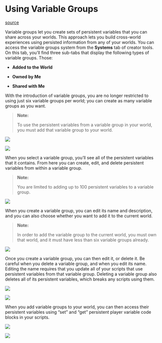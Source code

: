 # Using Variable Groups

[source](https://developers.meta.com/horizon-worlds/learn/documentation/desktop-editor/quests-leaderboards-and-variable-groups/variable-groups/using-variable-groups)

Variable groups let you create sets of persistent variables that you can share across your worlds. This approach lets you build cross-world experiences using persisted information from any of your worlds. You can access the variable groups system from the **Systems** tab of creator tools. On this tab, you’ll find three sub-tabs that display the following types of variable groups. Those:

*   **Added to the World**

*   **Owned by Me**

*   **Shared with Me**

With the introduction of variable groups, you are no longer restricted to using just six variable groups per world; you can create as many variable groups as you want.

> **Note:**
> 
>  To use the persistent variables from a variable group in your world, you must add that variable group to your world.

![](https://scontent.flba1-1.fna.fbcdn.net/v/t39.2365-6/452554253_512536417950981_1692974654504870135_n.png?_nc_cat=105&ccb=1-7&_nc_sid=e280be&_nc_ohc=0EULEnOOsnkQ7kNvwGwS_FP&_nc_oc=AdnP5kygdAXecmQiztanZvn1w1UB7fNgIKoB4xb5Ku9rjZgo_DWNTXKIZdSFMJiSraE&_nc_zt=14&_nc_ht=scontent.flba1-1.fna&_nc_gid=whN02ezc_WVBcb6D5iv9jw&oh=00_AfQO4gd-C_uVkYhVbqa5LVck3miaV5umQK3U_VQ0APrcIQ&oe=689BA780)

![](https://scontent.flba1-1.fna.fbcdn.net/v/t39.2365-6/452665654_512536497950973_1194272625607849774_n.png?_nc_cat=108&ccb=1-7&_nc_sid=e280be&_nc_ohc=gJeUqhDQqF4Q7kNvwFISpaD&_nc_oc=AdlhI2M-XsA_ZzH43umFVpx6dJo7PYFPXRYlxo4LyPPEdOhOYaoW3eawVgvjUVihGbs&_nc_zt=14&_nc_ht=scontent.flba1-1.fna&_nc_gid=whN02ezc_WVBcb6D5iv9jw&oh=00_AfR82ddkw8D9_SN9rvofFgoLhgpkJ1RZbWoibsPK5G10ZA&oe=689B9D30)

When you select a variable group, you’ll see all of the persistent variables that it contains. From here you can create, edit, and delete persistent variables from within a variable group.

> **Note:**
> 
>  You are limited to adding up to 100 persistent variables to a variable group.

![](https://scontent.flba1-1.fna.fbcdn.net/v/t39.2365-6/452852984_512536451284311_5925156470849501450_n.png?_nc_cat=109&ccb=1-7&_nc_sid=e280be&_nc_ohc=751GERWRv2MQ7kNvwFdtnQn&_nc_oc=AdlpqzI_D9R9QxmxVGe14ZaSdqBKh3Xaur9t7pEFJk22NWUFi5nzKDaWO4v1yZPez-w&_nc_zt=14&_nc_ht=scontent.flba1-1.fna&_nc_gid=whN02ezc_WVBcb6D5iv9jw&oh=00_AfSRb5Q0Q470salVQgVTjfPblhGKx-DrZoGtPY4jIMMIxA&oe=689BA700)

When you create a variable group, you can edit its name and description, and you can also choose whether you want to add it to the current world.

> **Note:**
> 
>  In order to add the variable group to the current world, you must own that world, and it must have less than six variable groups already.

![](https://scontent.flba1-1.fna.fbcdn.net/v/t39.2365-6/452756647_512536487950974_3070301593230605430_n.png?_nc_cat=105&ccb=1-7&_nc_sid=e280be&_nc_ohc=gFm7ShjkFWEQ7kNvwHGhPNU&_nc_oc=AdmLCjzv4SYt3cPE7k7oioXn6IOOGc5y87uYrhxS_Lqoz8iR7sd2jRlKYJee30vqhas&_nc_zt=14&_nc_ht=scontent.flba1-1.fna&_nc_gid=whN02ezc_WVBcb6D5iv9jw&oh=00_AfTsgFpE6oghxAs8u6AqRBfcuWa9StsWgYll-Kaymvuk5w&oe=689B9537)

Once you create a variable group, you can then edit it, or delete it. Be careful when you delete a variable group, and when you edit its name. Editing the name requires that you update all of your scripts that use persistent variables from that variable group. Deleting a variable group also deletes all of its persistent variables, which breaks any scripts using them.

![](https://scontent.flba1-1.fna.fbcdn.net/v/t39.2365-6/452864153_512536484617641_8300507730140246292_n.png?_nc_cat=102&ccb=1-7&_nc_sid=e280be&_nc_ohc=mv9aRL2gRFEQ7kNvwEoZYvh&_nc_oc=Adkq-Zb20dE8GKRm8osBVmjhY2HgGAk6xJcugRtttydyRsG_zlaJfU98tSKgj-6ziI8&_nc_zt=14&_nc_ht=scontent.flba1-1.fna&_nc_gid=whN02ezc_WVBcb6D5iv9jw&oh=00_AfSb_Z6tmUYpzYdXZeRH9zHDdQpsex0MRddLYgAF_Xsl6Q&oe=689B8685)

![](https://scontent.flba1-1.fna.fbcdn.net/v/t39.2365-6/452873933_512536414617648_4553408675355629305_n.png?_nc_cat=111&ccb=1-7&_nc_sid=e280be&_nc_ohc=_UPnOarGFvAQ7kNvwFjMDVy&_nc_oc=Adk0fvbSc_cH7j_YUao_FaNrXacZpE6dj_XIDoxaQuSZ-suUL2hOwohLVohKY47w42k&_nc_zt=14&_nc_ht=scontent.flba1-1.fna&_nc_gid=whN02ezc_WVBcb6D5iv9jw&oh=00_AfTcjsTqa3Yj0BL8mMz6ZpNFPpggeJyLz9jidfHtgBfekg&oe=689BAC2F)

When you add variable groups to your world, you can then access their persistent variables using “set” and “get” persistent player variable code blocks in your scripts.

![](https://scontent.flba1-1.fna.fbcdn.net/v/t39.2365-6/452819269_512536471284309_8749603936744434663_n.png?_nc_cat=104&ccb=1-7&_nc_sid=e280be&_nc_ohc=KyrZJyYoApoQ7kNvwEihZH_&_nc_oc=AdnG2xaF8fuiR1shLQeWwSM_1jYGtiW2q3REEA4vudBItW1iWhrWuTwm1lkmxZRk2Lg&_nc_zt=14&_nc_ht=scontent.flba1-1.fna&_nc_gid=whN02ezc_WVBcb6D5iv9jw&oh=00_AfTQI-8SzdMcujxuJe2HIn5n_Yj2qnPpMnaZFwbk2RgB6g&oe=689BB047)

![](https://scontent.flba1-1.fna.fbcdn.net/v/t39.2365-6/452885444_512536371284319_6701700970291792058_n.png?_nc_cat=104&ccb=1-7&_nc_sid=e280be&_nc_ohc=snJB1oQzyXAQ7kNvwGIECZG&_nc_oc=AdlbKIiccmosyA7RohWqGDoSkZt01y2W9ulLqBSkjgf1pNoXFPhpSaqxPv6a7yX7jkA&_nc_zt=14&_nc_ht=scontent.flba1-1.fna&_nc_gid=whN02ezc_WVBcb6D5iv9jw&oh=00_AfSJ52D7v-6SZUvu1_TnEDKwDsq_QikBKsmbAZXgm1Wn2g&oe=689BB0A7)

 

 

 

 

 

 

 

 

 

 

 

 

 

 

 

 

 

 

 

 

 

 

 

 

 

 

 

 

 

 

 

 

 

 

 

 

 

 

 

 

 

 

 

 

 

 

 